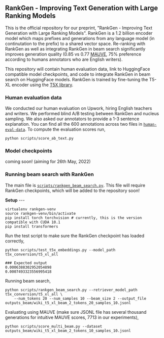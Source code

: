 ## RankGen - Improving Text Generation with Large Ranking Models

This is the official repository for our preprint, "RankGen - Improving Text Generation with Large Ranking Models". RankGen is a 1.2 billion encoder model which maps prefixes and generations from any language model (in continutation to the prefix) to a shared vector space. Re-ranking with RankGen as well as integrating RankGen in beam search significantly improves generation quality (0.85 vs 0.77 [MAUVE](https://arxiv.org/abs/2102.01454), 75% preference according to humans annotators who are English writers).

This repository will contain human evaluation data, link to HuggingFace compatible model checkpoints, and code to integrate RankGen in beam search on HuggingFace models. RankGen is trained by fine-tuning the T5-XL encoder using the [T5X library](https://github.com/google-research/t5x).

### Human evaluation data

We conducted our human evaluation on Upwork, hiring English teachers and writers. We performed blind A/B testing between RankGen and nucleus sampling. We also asked our annotators to provide a 1-3 sentence explanation. You can find all the 600 annotations across two files in [`human-eval-data`](human-eval-data). To compute the evaluation scores run,

```
python scripts/score_ab_text.py
```

### Model checkpoints

coming soon! (aiming for 26th May, 2022)

### Running beam search with RankGen

The main file is [`scripts/rankgen_beam_search.py`](scripts/rankgen_beam_search.py). This file will require RankGen checkpoints, which will be added to the repository soon!

**Setup** ---

```
virtualenv rankgen-venv
source rankgen-venv/bin/activate
pip install torch torchvision # currently, this is the version compatible with CUDA 10.1
pip install transformers
```

Run the test script to make sure the RankGen checkpoint has loaded correctly,

```
python scripts/test_t5x_embeddings.py --model_path t5x_conversion/t5_xl_all

### Expected output
0.0006388302952054898
0.0007493323556995418
```

Running beam search,

```
python scripts/rankgen_beam_search.py --retriever_model_path t5x_conversion/t5_xl_all \
    --num_tokens 20 --num_samples 10 --beam_size 2 --output_file outputs_beam/wiki_t5_xl_beam_2_tokens_20_samples_10.jsonl
```

Evaluating using MAUVE (make sure JSONL file has several thousand generations for intuitive MAUVE scores, 7713 in our experiments),

```
python scripts/score_multi_beam.py --dataset outputs_beam/wiki_t5_xl_beam_2_tokens_10_samples_10.jsonl
```
